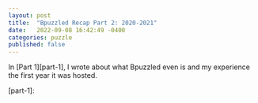 ```yaml
---
layout: post
title:  "Bpuzzled Recap Part 2: 2020-2021"
date:   2022-09-08 16:42:49 -0400
categories: puzzle
published: false
---
```

In [Part 1][part-1], I wrote about what Bpuzzled even is and my experience the first year it was hosted.




[part-1]:
